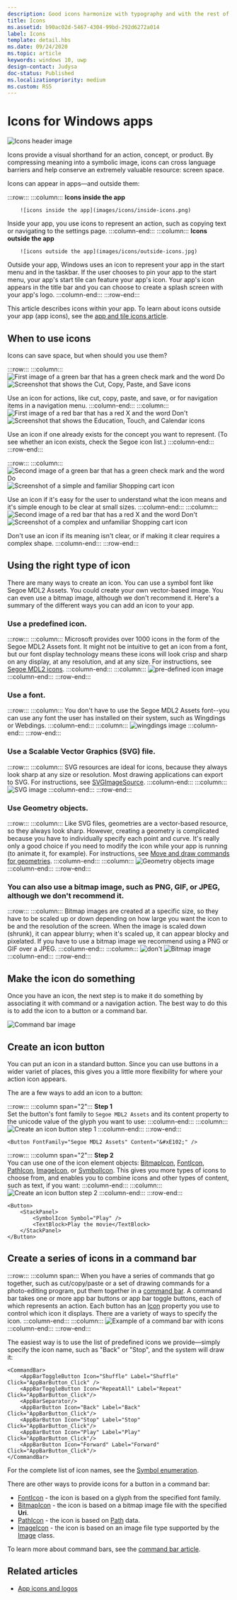 ```yaml
---
description: Good icons harmonize with typography and with the rest of the design language. They don’t mix metaphors, and they communicate only what’s needed, as speedily and simply as possible.
title: Icons
ms.assetid: b90ac02d-5467-4304-99bd-292d6272a014
label: Icons
template: detail.hbs
ms.date: 09/24/2020
ms.topic: article
keywords: windows 10, uwp
design-contact: Judysa
doc-status: Published
ms.localizationpriority: medium
ms.custom: RS5
---
```

# Icons for Windows apps

![Icons header image](images/icons/header-icons.png)

Icons provide a visual shorthand for an action, concept, or product. By compressing meaning into a symbolic image, icons can cross language barriers and help conserve an extremely valuable resource: screen space. 

Icons can appear in apps—and outside them: 

:::row:::
    :::column:::
        **Icons inside the app**

        ![icons inside the app](images/icons/inside-icons.png)
Inside your app, you use icons to represent an action, such as copying text or navigating to the settings page.
    :::column-end:::
	:::column:::
**Icons outside the app**

		![icons outside the app](images/icons/outside-icons.jpg)
Outside your app, Windows uses an icon to represent your app in the start menu and in the taskbar. If the user chooses to pin your app to the start menu, your app's start tile can feature your app's icon. Your app's icon appears in the title bar and you can choose to create a splash screen with your app's logo.
    :::column-end:::
:::row-end:::

This article describes icons within your app. To learn about icons outside your app (app icons), see the [app and tile icons article](./app-icons-and-logos.md).

## When to use icons

Icons can save space, but when should you use them? 

:::row:::
    :::column:::
        ![First image of a green bar that has a green check mark and the word Do](images/do.svg)
        ![Screenshot that shows the Cut, Copy, Paste, and Save icons](images/icons/icons-standard.svg)<br>

Use an icon for actions, like cut, copy, paste, and save, or for navigation items in a navigation menu.
    :::column-end:::
	:::column:::
		![First image of a red bar that has a red X and the word Don't](images/dont.svg)
        ![Screenshot that shows the Education, Touch, and Calendar icons](images/icons/icons-concept.svg)<br>

Use an icon if one already exists for the concept you want to represent. (To see whether an icon exists, check the Segoe icon list.)
    :::column-end:::
:::row-end:::

:::row:::
    :::column:::
        ![Second image of a green bar that has a green check mark and the word Do](images/do.svg)
        ![Screenshot of a simple and familiar Shopping cart icon](images/icons/icon-shopping-cart.svg)<br>

Use an icon if it's easy for the user to understand what the icon means and it's simple enough to be clear at small sizes.
    :::column-end:::
	:::column:::
		![Second image of a red bar that has a red X and the word Don't](images/dont.svg)
        ![Screenshot of a complex and unfamiliar Shopping cart icon](images/icons/icon-bad-example.png)<br>

Don't use an icon if its meaning isn't clear, or if making it clear requires a complex shape.
    :::column-end:::
:::row-end:::



## Using the right type of icon

There are many ways to create an icon. You can use a symbol font like Segoe MDL2 Assets. You could create your own vector-based image. You can even use a bitmap image, although we don't recommend it. Here's a summary of the different ways you can add an icon to your app. 

### Use a predefined icon.
:::row:::
    :::column:::
Microsoft provides over 1000 icons in the form of the Segoe MDL2 Assets font. It might not be intuitive to get an icon from a font, but our font display technology means these icons will look crisp and sharp on any display, at any resolution, and at any size. For instructions, see [Segoe MDL2 icons](segoe-ui-symbol-font.md).
    :::column-end:::
    :::column:::
        ![pre-defined icon image](images/icons/predefined-icon.png)
    :::column-end:::
:::row-end:::

### Use a font.
:::row:::
    :::column:::
You don't have to use the Segoe MDL2 Assets font--you can use any font the user has installed on their system, such as Wingdings or Webdings.
    :::column-end:::
    :::column:::
        ![wingdings image](images/icons/wingdings.png)
    :::column-end:::
:::row-end:::

### Use a Scalable Vector Graphics (SVG) file.
:::row:::
    :::column:::
SVG resources are ideal for icons, because they always look sharp at any size or resolution. Most drawing applications can export to SVG. For instructions, see [SVGImageSource](/uwp/api/windows.ui.xaml.media.imaging.svgimagesource).
    :::column-end:::
    :::column:::
        ![SVG image](images/icons/icon-scale.gif)
    :::column-end:::
:::row-end:::

### Use Geometry objects.
:::row:::
    :::column:::
Like SVG files, geometries are a vector-based resource, so they always look sharp. However, creating a geometry is complicated because you have to individually specify each point and curve. It's really only a good choice if you need to modify the icon while your app is running (to animate it, for example). For instructions, see [Move and draw commands for geometries](../../xaml-platform/move-draw-commands-syntax.md). 
    :::column-end:::
    :::column:::
        ![Geometry objects image](images/icons/geometry-objects.png)
    :::column-end:::
:::row-end:::

### You can also use a bitmap image, such as PNG, GIF, or JPEG, although we don't recommend it.
:::row:::
    :::column:::
Bitmap images are created at a specific size, so they have to be scaled up or down depending on how large you want the icon to be and the resolution of the screen. When the image is scaled down (shrunk), it can appear blurry; when it's scaled up, it can appear blocky and pixelated. If you have to use a bitmap image we recommend using a PNG or GIF over a JPEG. 
    :::column-end:::
    :::column:::
        ![don't](images/dont.svg)
        ![Bitmap image](images/icons/bitmap-image.png)
    :::column-end:::
:::row-end:::

## Make the icon do something

Once you have an icon, the next step is to make it do something by associating it with command or a navigation action. The best way to do this is to add the icon to a button or a command bar. 

![Command bar image](images/icons/app-bar-desktop.svg)

## Create an icon button

You can put an icon in a standard button. Since you can use buttons in a wider variet of places, this gives you a little more flexibility for where your action icon appears. 

The are a few ways to add an icon to a button:

:::row:::
    :::column span="2":::
        <b>Step 1</b><br>
Set the button's font family to `Segoe MDL2 Assets` and its content property to the unicode value of the glyph you want to use:
    :::column-end:::
	:::column:::
        ![Create an icon button step 1](images/icons/create-icon-step-1.svg)
    :::column-end:::
:::row-end:::

```xaml 
<Button FontFamily="Segoe MDL2 Assets" Content="&#xE102;" />
```

:::row:::
    :::column span="2":::
        <b>Step 2</b><br>
You can use one of the icon element objects: [BitmapIcon](/uwp/api/windows.ui.xaml.controls.bitmapicon),
[FontIcon](/uwp/api/windows.ui.xaml.controls.fonticon), 
[PathIcon](/uwp/api/windows.ui.xaml.controls.pathicon), 
[ImageIcon](/uwp/api/windows.ui.xaml.controls.imageicon), or
[SymbolIcon](/uwp/api/windows.ui.xaml.controls.symbolicon). This gives you more types of icons to choose from, and enables you to combine icons and other types of content, such as text, if you want:
    :::column-end:::
	:::column:::
        ![Create an icon button step 2](images/icons/icon-text-step-2.svg)
    :::column-end:::
:::row-end:::

```xaml 
<Button>
    <StackPanel>
        <SymbolIcon Symbol="Play" />
        <TextBlock>Play the movie</TextBlock>
    </StackPanel>
</Button>
```

## Create a series of icons in a command bar

:::row:::
    :::column span:::
When you have a series of commands that go together, such as cut/copy/paste or a set of drawing commands for a photo-editing program, put them together in a [command bar](../controls-and-patterns/app-bars.md). A command bar takes one or more app bar buttons or app bar toggle buttons, each of which represents an action. Each button has an [Icon](/uwp/api/windows.ui.xaml.controls.appbarbutton#Windows_UI_Xaml_Controls_AppBarButton_Icon) property you use to control which icon it displays. There are a variety of ways to specify the icon. 
    :::column-end:::
	:::column:::
        ![Example of a command bar with icons](images/icons/create-icon-command-bar.svg)
    :::column-end:::
:::row-end:::

The easiest way is to use the list of predefined icons we provide—simply specify the icon name, such as "Back" or "Stop", and the system will draw it: 

``` xaml
<CommandBar>
    <AppBarToggleButton Icon="Shuffle" Label="Shuffle" Click="AppBarButton_Click" />
    <AppBarToggleButton Icon="RepeatAll" Label="Repeat" Click="AppBarButton_Click"/>
    <AppBarSeparator/>
    <AppBarButton Icon="Back" Label="Back" Click="AppBarButton_Click"/>
    <AppBarButton Icon="Stop" Label="Stop" Click="AppBarButton_Click"/>
    <AppBarButton Icon="Play" Label="Play" Click="AppBarButton_Click"/>
    <AppBarButton Icon="Forward" Label="Forward" Click="AppBarButton_Click"/>
</CommandBar>

```
For the complete list of icon names, see the [Symbol enumeration](/uwp/api/windows.ui.xaml.controls.symbol). 

There are other ways to provide icons for a button in a command bar:

+ [FontIcon](/uwp/api/windows.ui.xaml.controls.fonticon) - the icon is based on a glyph from the specified font family.
+ [BitmapIcon](/uwp/api/windows.ui.xaml.controls.bitmapicon) - the icon is based on a bitmap image file with the specified **Uri**.
+ [PathIcon](/uwp/api/windows.ui.xaml.controls.pathicon) - the icon is based on [Path](/uwp/api/windows.ui.xaml.shapes.path) data.
+ [ImageIcon](/uwp/api/windows.ui.xaml.controls.imageicon) - the icon is based on an image file type supported by the [Image](/uwp/api/windows.ui.xaml.controls.image) class. 

To learn more about command bars, see the [command bar article](../controls-and-patterns/app-bars.md). 



## Related articles

* [App icons and logos](app-icons-and-logos.md)
